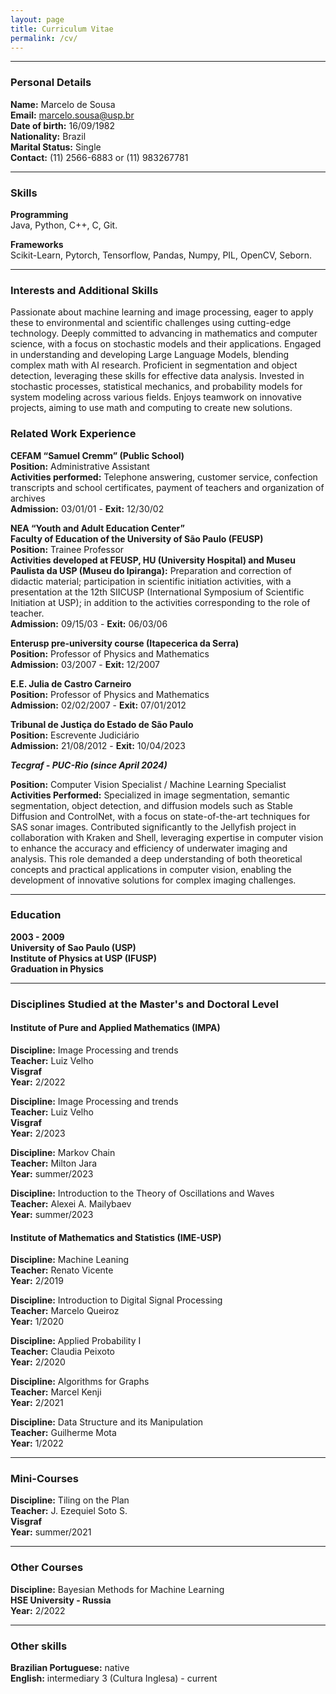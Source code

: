 ```yaml
---
layout: page
title: Curriculum Vitae
permalink: /cv/
---
```


---------------

### Personal Details

**Name:** Marcelo de Sousa <br>
**Email:** marcelo.sousa@usp.br  <br>
**Date of birth:** 16/09/1982  <br>
**Nationality:** Brazil  <br>
**Marital Status:** Single  <br>
**Contact:** (11) 2566-6883 or (11) 983267781 <br>

---------------

### Skills

**Programming** <br>
Java, Python, C++, C, Git.

**Frameworks** <br>
Scikit-Learn, Pytorch, Tensorflow, Pandas, Numpy, PIL, OpenCV, Seborn. <br>

---------------

### Interests and Additional Skills

Passionate about machine learning and image processing, eager to apply these to environmental and scientific challenges using cutting-edge technology. Deeply committed to advancing in mathematics and computer science, with a focus on stochastic models and their applications. Engaged in understanding and developing Large Language Models, blending complex math with AI research. Proficient in segmentation and object detection, leveraging these skills for effective data analysis. Invested in stochastic processes, statistical mechanics, and probability models for system modeling across various fields. Enjoys teamwork on innovative projects, aiming to use math and computing to create new solutions.


### Related Work Experience

**CEFAM “Samuel Cremm” (Public School)** <br>
**Position:** Administrative Assistant <br>
**Activities performed:** Telephone answering, customer service, confection
transcripts and school certificates, payment of teachers and organization of archives <br>
**Admission:** 03/01/01 - **Exit:** 12/30/02

**NEA “Youth and Adult Education Center”** <br>
**Faculty of Education of the University of São Paulo (FEUSP)** <br>
**Position:** Trainee Professor <br>
**Activities developed at FEUSP, HU (University Hospital) and Museu Paulista da USP (Museu do Ipiranga):** Preparation and correction of didactic material; participation in scientific initiation activities, with a presentation at the 12th SIICUSP (International Symposium of Scientific Initiation at USP); in addition to the activities corresponding to the role of teacher. <br>
**Admission:** 09/15/03 - **Exit:** 06/03/06

**Enterusp pre-university course (Itapecerica da Serra)** <br>
**Position:** Professor of Physics and Mathematics <br>
**Admission:** 03/2007 - **Exit:** 12/2007

**E.E. Julia de Castro Carneiro** <br>
**Position:** Professor of Physics and Mathematics <br>
**Admission:** 02/02/2007 - **Exit:** 07/01/2012

**Tribunal de Justiça do Estado de São Paulo**<br>
**Position:** Escrevente Judiciário <br>
**Admission:** 21/08/2012 - **Exit:** 10/04/2023

***Tecgraf - PUC-Rio (since April 2024)***<br>

**Position:** Computer Vision Specialist / Machine Learning Specialist <br>
**Activities Performed:** Specialized in image segmentation, semantic segmentation, object detection, and diffusion models such as Stable Diffusion and ControlNet, with a focus on state-of-the-art techniques for SAS sonar images. Contributed significantly to the Jellyfish project in collaboration with Kraken and Shell, leveraging expertise in computer vision to enhance the accuracy and efficiency of underwater imaging and analysis. This role demanded a deep understanding of both theoretical concepts and practical applications in computer vision, enabling the development of innovative solutions for complex imaging challenges.

----------------

### Education

**2003 - 2009** <br>
**University of Sao Paulo (USP)** <br>
**Institute of Physics at USP (IFUSP)** <br>
**Graduation in Physics** <br>

----------------

### Disciplines Studied at the Master's and Doctoral Level <br>

#### <strong>Institute of Pure and Applied Mathematics (IMPA)</strong> <br>

**Discipline:** Image Processing and trends <br>
**Teacher:** Luiz Velho <br>
**Visgraf** <br>
**Year:** 2/2022<br>

**Discipline:** Image Processing and trends <br>
**Teacher:** Luiz Velho <br>
**Visgraf** <br>
**Year:** 2/2023<br>

**Discipline:** Markov Chain <br>
**Teacher:** Milton Jara <br>
**Year:** summer/2023<br>

**Discipline:** Introduction to the Theory of Oscillations and Waves <br>
**Teacher:** Alexei A. Mailybaev <br>
**Year:** summer/2023<br>

#### <strong>Institute of Mathematics and Statistics (IME-USP) </strong><br>

**Discipline:** Machine Leaning <br>
**Teacher:** Renato Vicente <br>
**Year:** 2/2019 <br>

**Discipline:** Introduction to Digital Signal Processing <br>
**Teacher:** Marcelo Queiroz <br>
**Year:** 1/2020 <br>

**Discipline:** Applied Probability I <br>
**Teacher:** Claudia Peixoto <br>
**Year:** 2/2020 <br>

**Discipline:** Algorithms for Graphs <br>
**Teacher:** Marcel Kenji <br>
**Year:** 2/2021 <br>

**Discipline:** Data Structure and its Manipulation <br>
**Teacher:** Guilherme Mota <br>
**Year:** 1/2022 <br>

-------------------

### Mini-Courses <br>

**Discipline:** Tiling on the Plan <br>
**Teacher:** J. Ezequiel Soto S. <br>
**Visgraf** <br>
**Year:** summer/2021 <br>

------------------------

### Other Courses <br>

**Discipline:** Bayesian Methods for Machine Learning <br>
**HSE University - Russia** <br>
**Year:** 2/2022 <br>

--------------------------

### Other skills

**Brazilian Portuguese:** native <br>
**English:** intermediary 3 (Cultura Inglesa) - current <br>
